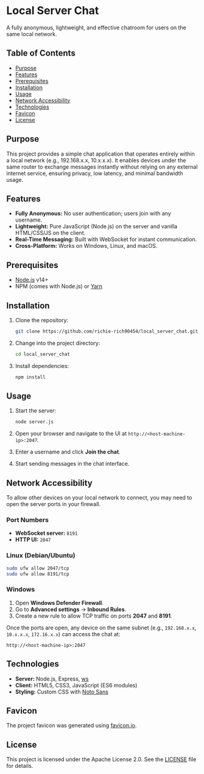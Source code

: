 # Local Server Chat

A fully anonymous, lightweight, and effective chatroom for users on the same local network.

## Table of Contents

* [Purpose](#purpose)
* [Features](#features)
* [Prerequisites](#prerequisites)
* [Installation](#installation)
* [Usage](#usage)
* [Network Accessibility](#network-accessibility)
* [Technologies](#technologies)
* [Favicon](#favicon)
* [License](#license)

## Purpose

This project provides a simple chat application that operates entirely within a local network (e.g., 192.168.x.x, 10.x.x.x). It enables devices under the same router to exchange messages instantly without relying on any external internet service, ensuring privacy, low latency, and minimal bandwidth usage.

## Features

* **Fully Anonymous:** No user authentication; users join with any username.
* **Lightweight:** Pure JavaScript (Node.js) on the server and vanilla HTML/CSS/JS on the client.
* **Real-Time Messaging:** Built with WebSocket for instant communication.
* **Cross-Platform:** Works on Windows, Linux, and macOS.

## Prerequisites

* [Node.js](https://nodejs.org/) v14+
* NPM (comes with Node.js) or [Yarn](https://yarnpkg.com/)

## Installation

1. Clone the repository:

   ```bash
   git clone https://github.com/richie-rich90454/local_server_chat.git
   ```
2. Change into the project directory:

   ```bash
   cd local_server_chat
   ```
3. Install dependencies:

   ```bash
   npm install
   ```

## Usage

1. Start the server:

   ```bash
   node server.js
   ```
2. Open your browser and navigate to the UI at `http://<host-machine-ip>:2047`.
3. Enter a username and click **Join the chat**.
4. Start sending messages in the chat interface.

## Network Accessibility

To allow other devices on your local network to connect, you may need to open the server ports in your firewall.

### Port Numbers

* **WebSocket server:** `8191`
* **HTTP UI:** `2047`

### Linux (Debian/Ubuntu)

```bash
sudo ufw allow 2047/tcp
sudo ufw allow 8191/tcp
```

### Windows

1. Open **Windows Defender Firewall**.
2. Go to **Advanced settings** → **Inbound Rules**.
3. Create a new rule to allow TCP traffic on ports **2047** and **8191**.

Once the ports are open, any device on the same subnet (e.g., `192.168.x.x`, `10.x.x.x`, `172.16.x.x`) can access the chat at:

```
http://<host-machine-ip>:2047
```

## Technologies

* **Server:** Node.js, Express, [ws](https://www.npmjs.com/package/ws)
* **Client:** HTML5, CSS3, JavaScript (ES6 modules)
* **Styling:** Custom CSS with [Noto Sans](https://fonts.google.com/specimen/Noto+Sans)

## Favicon

The project favicon was generated using [favicon.io](https://favicon.io/).

## License

This project is licensed under the Apache License 2.0. See the [LICENSE](LICENSE) file for details.
